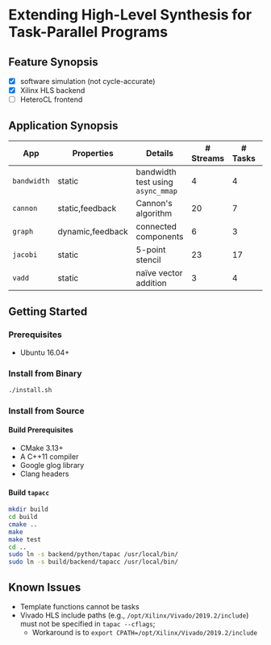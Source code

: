 # Extending High-Level Synthesis for Task-Parallel Programs

## Feature Synopsis

+ [x] software simulation (not cycle-accurate)
+ [x] Xilinx HLS backend
+ [ ] HeteroCL frontend

## Application Synopsis

| App         | Properties       | Details                           | # Streams | # Tasks | # Steps |
| ----------- | ---------------- | --------------------------------- | --------- | ------- | ------- |
| `bandwidth` | static           | bandwidth test using `async_mmap` | 4         | 4       | 1       |
| `cannon`    | static,feedback  | Cannon's algorithm                | 20        | 7       | 1       |
| `graph`     | dynamic,feedback | connected components              | 6         | 3       | 1       |
| `jacobi`    | static           | 5-point stencil                   | 23        | 17      | 1       |
| `vadd`      | static           | naïve vector addition             | 3         | 4       | 1       |

## Getting Started

### Prerequisites

+ Ubuntu 16.04+

### Install from Binary

```bash
./install.sh
```

### Install from Source

#### Build Prerequisites

+ CMake 3.13+
+ A C++11 compiler
+ Google glog library
+ Clang headers

#### Build `tapacc`

```bash
mkdir build
cd build
cmake ..
make
make test
cd ..
sudo ln -s backend/python/tapac /usr/local/bin/
sudo ln -s build/backend/tapacc /usr/local/bin/
```

## Known Issues

+ Template functions cannot be tasks
+ Vivado HLS include paths (e.g., `/opt/Xilinx/Vivado/2019.2/include`) must not
    be specified in `tapac --cflags`;
  + Workaround is to `export CPATH=/opt/Xilinx/Vivado/2019.2/include`
